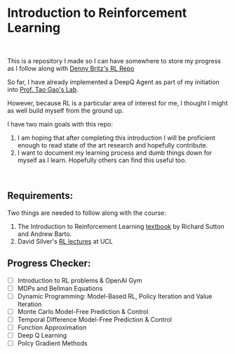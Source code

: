 # Introduction to Reinforcement Learning 
<br/>

This is a repository I made so I can have somewhere to store my progress as I follow along with [Denny Britz's RL Repo](https://github.com/dennybritz/reinforcement-learning)
<br/>

So far, I have already implemented a DeepQ Agent as part of my initiation into [Prof. Tao Gao's Lab](http://www.stat.ucla.edu/~taogao/).

However, because RL is a particular area of interest for me, I thought I might as well build myself from the ground up.
<br/>


I have two main goals with this repo:
 1. I am hoping that after completing this introduction I will be proficient enough to read state of the art research and hopefully contribute.
 2. I want to document my learning process and dumb things down for myself as I learn. Hopefully others can find this useful too.
<br/>

## Requirements:
Two things are needed to follow along with the course:
 1. The Introduction to Reinforcement Learning [textbook](https://web.stanford.edu/class/psych209/Readings/SuttonBartoIPRLBook2ndEd.pdf) by Richard Sutton and Andrew Barto.
 2. David Silver's [RL lectures](https://www.davidsilver.uk/teaching/) at UCL

## Progress Checker:
- [ ] Introduction to RL problems & OpenAI Gym
- [ ] MDPs and Bellman Equations
- [ ] Dynamic Programming: Model-Based RL, Policy Iteration and Value Iteration
- [ ] Monte Carlo Model-Free Prediction & Control
- [ ] Temporal Difference Model-Free Prediction & Control
- [ ] Function Approximation
- [ ] Deep Q Learning
- [ ] Polcy Gradient Methods
